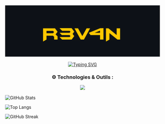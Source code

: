 <!-- Banner Start -->
![Banner](banner.png)
<!-- Banner End -->

<p align="center">
  <a href="https://git.io/typing-svg">
    <img src="https://readme-typing-svg.demolab.com?size=24&duration=4000&color=36BCF7&center=true&vCenter=true&multiline=true&width=600&height=50&lines=%F0%9F%9A%80+DevOps+explorant+MLOps%2C+NetDevOps%2C+DevSecOps" alt="Typing SVG" />
  </a>
</p>

<!-- 🛠️ Technologies et outils -->
<h3 align="center">⚙️ Technologies & Outils :</h3>

<p align="center">
  <a href="https://skillicons.dev">
    <img src="https://skillicons.dev/icons?i=kubernetes,docker,aws,gcp,azure,python,ansible,terraform,linux,nginx,git,github,vim,jenkins,postgres,redis,tensorflow,pytorch,prometheus,grafana,cloudflare" />
  </a>
</p>

![GitHub Stats](https://github-readme-stats.vercel.app/api?username=erwan923&theme=gotham&show_icons=true)

![Top Langs](https://github-readme-stats.vercel.app/api/top-langs/?username=erwan923&layout=compact&theme=gotham)

![GitHub Streak](https://github-readme-streak-stats.herokuapp.com/?user=erwan923&theme=gotham)
